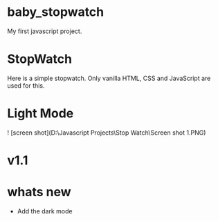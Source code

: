 # baby_stopwatch

My first javascript project.

# StopWatch

Here is a simple stopwatch. Only vanilla HTML, CSS and JavaScript are used for this.

# Light Mode

! [screen shot](D:\Javascript Projects\Stop Watch\Screen shot 1.PNG)

# v1.1

# whats new

- Add the dark mode
